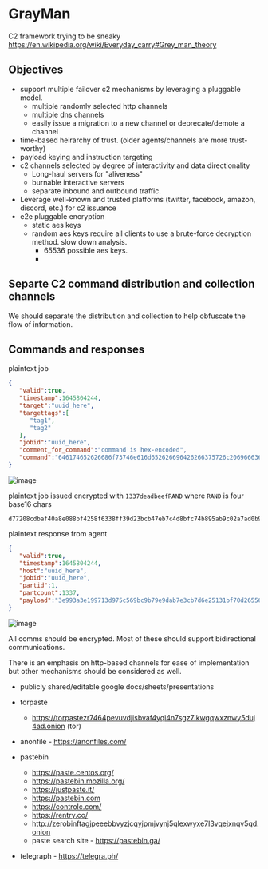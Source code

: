 # GrayMan
C2 framework trying to be sneaky
https://en.wikipedia.org/wiki/Everyday_carry#Grey_man_theory

## Objectives
- support multiple failover c2 mechanisms by leveraging a pluggable model. 
  - multiple randomly selected http channels
  - multiple dns channels
  - easily issue a migration to a new channel or deprecate/demote a channel 
- time-based heirarchy of trust. (older agents/channels are more trust-worthy)
- payload keying and instruction targeting
- c2 channels selected by degree of interactivity and data directionality
  - Long-haul servers for "aliveness"
  - burnable interactive servers
  - separate inbound and outbound traffic. 
- Leverage well-known and trusted platforms (twitter, facebook, amazon, discord, etc.) for c2 issuance
- e2e pluggable encryption
  - static aes keys 
  - random aes keys require all clients to use a brute-force decryption method. slow down analysis.  
    - 65536 possible aes keys. 
    -



## Separte C2 command distribution and collection channels
We should separate the distribution and collection to help obfuscate the flow of information. 

## Commands and responses
plaintext job 
```json
{
   "valid":true,
   "timestamp":1645804244,
   "target":"uuid_here",
   "targettags":[
      "tag1",
      "tag2"
   ],
   "jobid":"uuid_here",
   "comment_for_command":"command is hex-encoded",
   "command":"646174652626686f73746e616d652626696426266375726c206966636f6e6669672e6d65"
}
```
![image](https://user-images.githubusercontent.com/1275714/155760709-de7a6559-2ca2-49fd-9462-c8874db4a86e.png)



plaintext job issued encrypted with `1337deadbeefRAND` where `RAND` is four base16 chars
```
d77208cdbaf40a8e088bf4258f6338ff39d23bcb47eb7c4d8bfc74b895ab9c02a7ad0b91353f6e3f48ff90d0e729deae7f477b83e55f5449d5e114e9e5dc79745eaf1546eb7383d569f0be73539e6e597fa7a7090a166bbb2a2f5ebe23b1b7b356209d4a9f5f796d5b669d2016087d16f97f09d9b42a5efae9f1bf10b7c0e9ec1885f509941723f77bbe06729be08b927e2b4c7f4e76d2729d0194c29801cfb0c16b0ed4d41c62e23ec48ffdaf3019f118cb88fbd86172fe979489
```

plaintext response from agent
```json
{
   "valid":true,
   "timestamp":1645804244,
   "host":"uuid_here",
   "jobid":"uuid_here",
   "partid":1,
   "partcount":1337,
   "payload":"3e993a3e199713d975c569bc9b79e9dab7e3cb7d6e25131bf70d2655683015f1b4a8909890bc65bea5672e8c081b51bfe4f8539c83ed10b023630ce278f1e2ec6496daa951edcfb0593fc1a7ae4000d3"
}
```
![image](https://user-images.githubusercontent.com/1275714/155760894-548f21a3-55e2-48ea-a1fc-3a7ff570c98c.png)



All comms should be encrypted. 
Most of these should support bidirectional communications. 

There is an emphasis on http-based channels for ease of implementation but other mechanisms should be considered as well. 
- publicly shared/editable google docs/sheets/presentations   
- torpaste
  - https://torpastezr7464pevuvdjisbvaf4yqi4n7sgz7lkwgqwxznwy5duj4ad.onion (tor)
  
- anonfile - https://anonfiles.com/
- pastebin
  - https://paste.centos.org/
  - https://pastebin.mozilla.org/
  - https://justpaste.it/
  - https://pastebin.com
  - https://controlc.com/
  - https://rentry.co/
  - http://zerobinftagjpeeebbvyzjcqyjpmjvynj5qlexwyxe7l3vqejxnqv5qd.onion 
  - paste search site - https://pastebin.ga/
- telegraph - https://telegra.ph/
